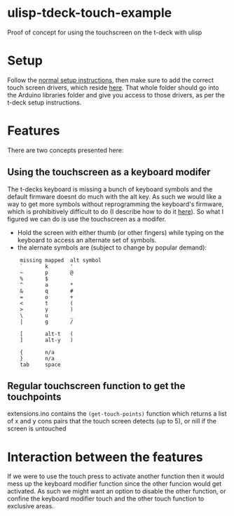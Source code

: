 # ulisp-tdeck-touch-example
Proof of concept for using the touchscreen on the t-deck with ulisp

# Setup
Follow the [normal setup instructions](http://www.ulisp.com/show?4JAO), then make sure to add the correct touch screen drivers, which reside [here](https://github.com/Xinyuan-LilyGO/T-Deck/tree/master/lib/SensorsLib). That whole folder should go into the Arduino libraries folder and give you access to those drivers, as per the t-deck setup instructions.

# Features
There are two concepts presented here:

## Using the touchscreen as a keyboard modifer

The t-decks keyboard is missing a bunch of keyboard symbols and the default firmware doesnt do much with the alt key. As such we would like a way to get more symbols without reprogramming the keyboard's firmware, which is prohibitively difficult to do (I describe how to do it [here](https://github.com/hasn0life/t-deck-keyboard-ex)). So what I figured we can do is use the touchscreen as a modifer. 

- Hold the screen with either thumb (or other fingers) while typing on the keyboard to access an alternate set of symbols. 
- the alernate symbols are (subject to change by popular demand):
```
    missing mapped	alt symbol
    `       k       ' 
    ~       p       @ 
    %       $       
    ^       a       * 
    &       q       # 
    =       o       + 
    <       t       ( 
    >       y       ) 
    \       u       _ 
    |       g       / 
            
    [       alt-t   (
    ]       alt-y   )
            
    {       n/a
    }       n/a
    tab  	space
```

## Regular touchscreen function to get the touchpoints
extensions.ino contains the `(get-touch-points)` function which returns a list of x and y cons pairs that the touch screen detects (up to 5), or nill if the screen is untouched

# Interaction between the features
If we were to use the touch press to activate another function then it would mess up the keyboard modifier function since the other funcion would get activated. As such we might want an option to disable the other function, or confine the keyboard modifier touch and the other touch function to exclusive areas.